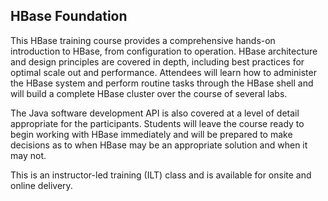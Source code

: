 ## HBase Foundation

This HBase training course provides a comprehensive hands-on introduction to HBase, from configuration to operation. HBase architecture and design principles are covered in depth, including best practices for optimal scale out and performance. Attendees will learn how to administer the HBase system and perform routine tasks through the HBase shell and will build a complete HBase cluster over the course of several labs. 

The Java software development API is also covered at a level of detail appropriate for the participants. Students will leave the course ready to begin working with HBase immediately and will be prepared to make decisions as to when HBase may be an appropriate solution and when it may not.

This is an instructor-led training (ILT) class and is available for onsite and online delivery.
